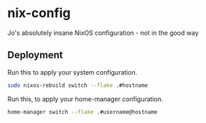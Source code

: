 # nix-config

Jo's absolutely insane NixOS configuration - not in the good way

## Deployment

Run this to apply your system configuration.
```sh
sudo nixos-rebuild switch --flake .#hostname
```

Run this, to apply your home-manager configuration.
```sh
home-manager switch --flake .#username@hostname
```
